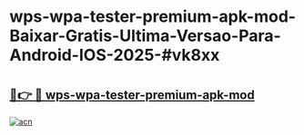 # wps-wpa-tester-premium-apk-mod-Baixar-Gratis-Ultima-Versao-Para-Android-IOS-2025-#vk8xx

# <h2><a href="https://ainizakaria.my?title=wps-wpa-tester-premium-apk-mod&ref=24M">🔗👉 🔴 wps-wpa-tester-premium-apk-mod</a></h2>

[![acn](https://github.com/user-attachments/assets/0f9c940e-d8b0-45ae-aac7-cd30a18b3e1c)](https://ainizakaria.my?title=wps-wpa-tester-premium-apk-mod&ref=24M)

